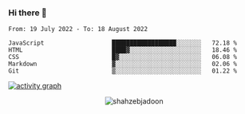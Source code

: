 ### Hi there 👋

<!--START_SECTION:waka-->

```text
From: 19 July 2022 - To: 18 August 2022

JavaScript                   ██████████████████░░░░░░░   72.18 %
HTML                         ████▓░░░░░░░░░░░░░░░░░░░░   18.46 %
CSS                          █▓░░░░░░░░░░░░░░░░░░░░░░░   06.08 %
Markdown                     ▓░░░░░░░░░░░░░░░░░░░░░░░░   02.06 %
Git                          ▒░░░░░░░░░░░░░░░░░░░░░░░░   01.22 %
```

<!--END_SECTION:waka-->

<!--
For more information regarding WakaTime, go to https://github.com/athul/waka-readme#new-to-wakatime
-->

[![activity graph](https://activity-graph.herokuapp.com/graph?username=shahzeb-jadoon&custom_title=Shahzeb's%20Activity%20Graph&theme=github-light&hide_border=true)](https://github.com/ashutosh00710/github-readme-activity-graph)

<p align="center"> <img src="https://github-readme-stats.vercel.app/api?username=shahzeb-jadoon&show_icons=true&theme=dracula" alt="shahzebjadoon" />

<!--
**shahzeb-jadoon/shahzeb-jadoon** is a ✨ _special_ ✨ repository because its `README.md` (this file) appears on your GitHub profile.

Here are some ideas to get you started:

- 🔭 I’m currently working on ...
- 🌱 I’m currently learning ...
- 👯 I’m looking to collaborate on ...
- 🤔 I’m looking for help with ...
- 💬 Ask me about ...
- 📫 How to reach me: ...
- 😄 Pronouns: ...
- ⚡ Fun fact: ...
-->
